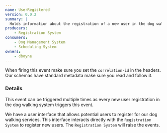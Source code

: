 ```yaml
---
name: UserRegistered
version: 0.0.2
summary: |
  Holds information about the registration of a new user in the dog walking system.
producers:
    - Registration System
consumers:
    - Dog Management System
    - Scheduling System
owners:
    - dboyne
---
```


<Admonition>When firing this event make sure you set the `correlation-id` in the headers. Our schemas have standard metadata make sure you read and follow it.</Admonition>

### Details

This event can be triggered multiple times as every new user registration in the dog walking system triggers this event.

We have a user interface that allows potential users to register for our dog walking services. This interface interacts directly with the `Registration System` to register new users. The `Registration System` will raise the events.

<NodeGraph title="Consumer / Producer Diagram" />

<EventExamples title="How to trigger event" />

<Schema />

<SchemaViewer renderRootTreeLines defaultExpandedDepth='0' maxHeight="500" />